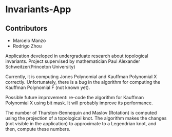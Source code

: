 # Invariants-App

## Contributors
* Marcelo Manzo
* Rodrigo Zhou

Application developed in undergraduate research about topological invariants. Project supervised by mathematician Paul Alexander Schweitzer(Princeton University)

Currently, it is computing Jones Polynomial and Kauffman Polynomial X correctly. Unfortunately, there is a bug in the algorithm for computing the Kauffman Polynomial F (not known yet).

Possible future improvement: re-code the algorithm for Kauffman Polynomial X using bit mask. It will probably improve its performance.

The number of Thurston-Bennequin and Maslov (Rotation) is computed using the projection of a topological knot. The algorithm makes the changes (not visible in the application) to approximate to a Legendrian knot, and then, compute these numbers.
